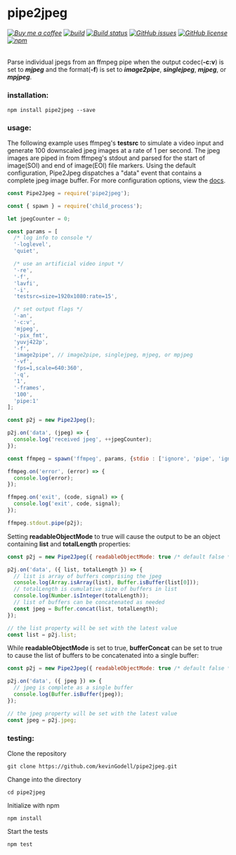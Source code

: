 # pipe2jpeg
###### [![Buy me a coffee](https://img.shields.io/badge/-buy%20me%20a%20coffee-red?logo=buy%20me%20a%20coffee)](https://buymeacoffee.com/kevinGodell) [![build](https://github.com/kevinGodell/pipe2jpeg/actions/workflows/node.js.yml/badge.svg)](https://github.com/kevinGodell/pipe2jpeg/actions/workflows/node.js.yml) [![Build status](https://ci.appveyor.com/api/projects/status/jbqs74nnvc1x7v9u/branch/master?svg=true)](https://ci.appveyor.com/project/kevinGodell/pipe2jpeg/branch/master) [![GitHub issues](https://img.shields.io/github/issues/kevinGodell/pipe2jpeg.svg)](https://github.com/kevinGodell/pipe2jpeg/issues) [![GitHub license](https://img.shields.io/badge/license-MIT-blue.svg)](https://raw.githubusercontent.com/kevinGodell/pipe2jpeg/master/LICENSE)  [![npm](https://img.shields.io/npm/dt/pipe2jpeg.svg?style=flat-square)](https://www.npmjs.com/package/pipe2jpeg)
Parse individual jpegs from an ffmpeg pipe when the output codec(**-c:v**) is set to ***mjpeg*** and the format(**-f**) is set to ***image2pipe***, ***singlejpeg***, ***mjpeg***, or ***mpjpeg***.
### installation:
```
npm install pipe2jpeg --save
```
### usage:
The following example uses ffmpeg's **testsrc** to simulate a video input and generate 100 downscaled jpeg images at a rate of 1 per second. The jpeg images are piped in from ffmpeg's stdout and parsed for the start of image(SOI) and end of image(EOI) file markers. Using the default configuration, Pipe2Jpeg dispatches a "data" event that contains a complete jpeg image buffer. For more configuration options, view the [docs](https://kevingodell.github.io/pipe2jpeg/Pipe2Jpeg.html).
```javascript
const Pipe2Jpeg = require('pipe2jpeg');

const { spawn } = require('child_process');

let jpegCounter = 0;

const params = [
  /* log info to console */
  '-loglevel',
  'quiet',

  /* use an artificial video input */
  '-re',
  '-f',
  'lavfi',
  '-i',
  'testsrc=size=1920x1080:rate=15',

  /* set output flags */
  '-an',
  '-c:v',
  'mjpeg',
  '-pix_fmt',
  'yuvj422p',
  '-f',
  'image2pipe', // image2pipe, singlejpeg, mjpeg, or mpjpeg
  '-vf',
  'fps=1,scale=640:360',
  '-q',
  '1',
  '-frames',
  '100',
  'pipe:1'
];

const p2j = new Pipe2Jpeg();

p2j.on('data', (jpeg) => {
  console.log('received jpeg', ++jpegCounter);
});

const ffmpeg = spawn('ffmpeg', params, {stdio : ['ignore', 'pipe', 'ignore']});

ffmpeg.on('error', (error) => {
  console.log(error);
});

ffmpeg.on('exit', (code, signal) => {
  console.log('exit', code, signal);
});

ffmpeg.stdout.pipe(p2j);
```
Setting **readableObjectMode** to true will cause the output to be an object containing **list** and **totalLength** properties:
```javascript
const p2j = new Pipe2Jpeg({ readableObjectMode: true /* default false */ });

p2j.on('data', ({ list, totalLength }) => {
  // list is array of buffers comprising the jpeg
  console.log(Array.isArray(list), Buffer.isBuffer(list[0]));
  // totalLength is cumulative size of buffers in list
  console.log(Number.isInteger(totalLength));
  // list of buffers can be concatenated as needed
  const jpeg = Buffer.concat(list, totalLength);
});

// the list property will be set with the latest value
const list = p2j.list;
```
While **readableObjectMode** is set to true, **bufferConcat** can be set to true to cause the list of buffers to be concatenated into a single buffer:
```javascript
const p2j = new Pipe2Jpeg({ readableObjectMode: true /* default false */, bufferConcat: true /* default false */ });

p2j.on('data', ({ jpeg }) => {
  // jpeg is complete as a single buffer
  console.log(Buffer.isBuffer(jpeg));
});

// the jpeg property will be set with the latest value
const jpeg = p2j.jpeg;
```
### testing:
Clone the repository
```
git clone https://github.com/kevinGodell/pipe2jpeg.git
```
Change into the directory
```
cd pipe2jpeg
```
Initialize with npm
```
npm install
```
Start the tests
```
npm test
```
